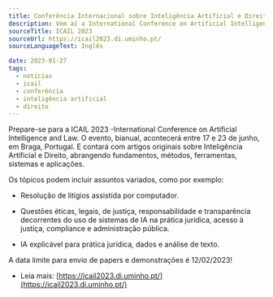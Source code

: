 ```yaml
---
title: Conferência Internacional sobre Inteligência Artificial e Direito (ICAIL)
description: Vem aí a International Conference on Artificial Intelligence and Law -ICAIL 2023. É possível inscrever artigos e demonstrações até dia 12 de fevereiro!
sourceTitle: ICAIL 2023
sourceUrl: https://icail2023.di.uminho.pt/
sourceLanguageText: Inglês

date: 2023-01-27
tags:
  - notícias
  - icail
  - conferência
  - inteligência artificial
  - direito
---
```

Prepare-se para a ICAIL 2023 -International Conference on Artificial Intelligence and Law. O evento, bianual, acontecerá entre 17 e 23 de junho, em Braga, Portugal. E contará com artigos originais sobre Inteligência Artificial e Direito, abrangendo fundamentos, métodos, ferramentas, sistemas e aplicações.

Os tópicos podem incluir assuntos variados, como por exemplo:

- Resolução de litígios assistida por computador.

- Questões éticas, legais, de justiça, responsabilidade e transparência decorrentes do uso de sistemas de IA na prática jurídica, acesso à justiça, compliance e administração pública.

- IA explicável para prática jurídica, dados e análise de texto.

A data limite para envio de papers e demonstrações é 12/02/2023!


* Leia mais: [https://icail2023.di.uminho.pt/](https://icail2023.di.uminho.pt/)
